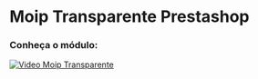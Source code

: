 # Moip Transparente Prestashop
### Conheça o módulo:
[![Video Moip Transparente](http://img.youtube.com/vi/UlIMqjPJcL4/0.jpg)](https://www.youtube.com/watch?v=UlIMqjPJcL4)
